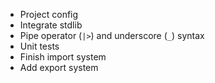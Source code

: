 - Project config
- Integrate stdlib
- Pipe operator (`|>`) and underscore (`_`) syntax
- Unit tests
- Finish import system
- Add export system
